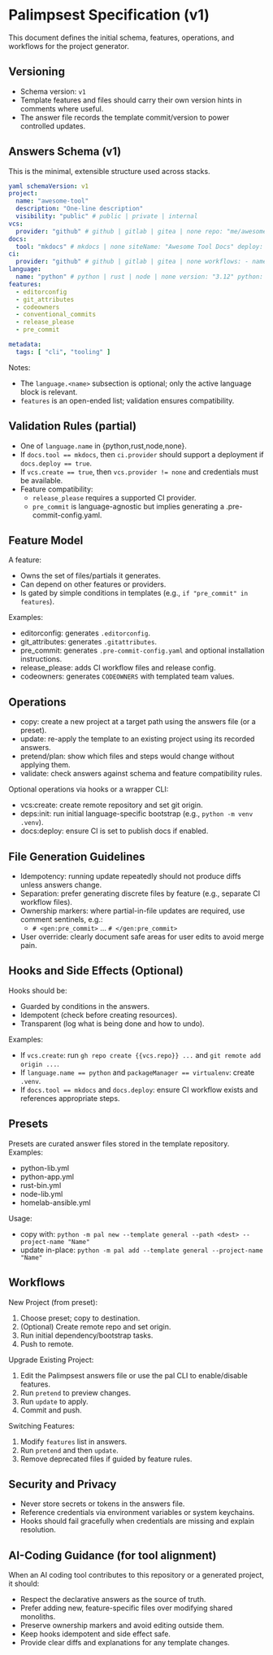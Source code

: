 # Palimpsest Specification (v1)

This document defines the initial schema, features, operations, and workflows for the project generator.

## Versioning

- Schema version: `v1`
- Template features and files should carry their own version hints in comments where useful.
- The answer file records the template commit/version to power controlled updates.

## Answers Schema (v1)

This is the minimal, extensible structure used across stacks.

```yaml
yaml schemaVersion: v1
project:
  name: "awesome-tool"
  description: "One-line description"
  visibility: "public" # public | private | internal
vcs:
  provider: "github" # github | gitlab | gitea | none repo: "me/awesome-tool" # org/name create: false # when true, attempt to create/link the remote defaultBranch: "main"
docs:
  tool: "mkdocs" # mkdocs | none siteName: "Awesome Tool Docs" deploy: true # if supported by CI provider
ci:
  provider: "github" # github | gitlab | gitea | none workflows: - name: test on: [push, pull_request] matrix: python: ["3.12"]
language:
  name: "python" # python | rust | node | none version: "3.12" python: packageManager: "virtualenv" # virtualenv | uv | poetry | pip-tools lint: ["ruff"] typecheck: ["mypy"] test: ["pytest"] rust: edition: "2021" node: packageManager: "npm" # npm | pnpm | yarn
features:
  - editorconfig
  - git_attributes
  - codeowners
  - conventional_commits
  - release_please
  - pre_commit

metadata:
  tags: [ "cli", "tooling" ]
```

Notes:

- The `language.<name>` subsection is optional; only the active language block is relevant.
- `features` is an open-ended list; validation ensures compatibility.

## Validation Rules (partial)

- One of `language.name` in {python,rust,node,none}.
- If `docs.tool == mkdocs`, then `ci.provider` should support a deployment if `docs.deploy == true`.
- If `vcs.create == true`, then `vcs.provider != none` and credentials must be available.
- Feature compatibility:
    - `release_please` requires a supported CI provider.
    - `pre_commit` is language-agnostic but implies generating a .pre-commit-config.yaml.

## Feature Model

A feature:

- Owns the set of files/partials it generates.
- Can depend on other features or providers.
- Is gated by simple conditions in templates (e.g., `if "pre_commit" in features`).

Examples:

- editorconfig: generates `.editorconfig`.
- git_attributes: generates `.gitattributes`.
- pre_commit: generates `.pre-commit-config.yaml` and optional installation instructions.
- release_please: adds CI workflow files and release config.
- codeowners: generates `CODEOWNERS` with templated team values.

## Operations

- copy: create a new project at a target path using the answers file (or a preset).
- update: re-apply the template to an existing project using its recorded answers.
- pretend/plan: show which files and steps would change without applying them.
- validate: check answers against schema and feature compatibility rules.

Optional operations via hooks or a wrapper CLI:

- vcs:create: create remote repository and set git origin.
- deps:init: run initial language-specific bootstrap (e.g., `python -m venv .venv`).
- docs:deploy: ensure CI is set to publish docs if enabled.

## File Generation Guidelines

- Idempotency: running update repeatedly should not produce diffs unless answers change.
- Separation: prefer generating discrete files by feature (e.g., separate CI workflow files).
- Ownership markers: where partial-in-file updates are required, use comment sentinels, e.g.:
    - `# <gen:pre_commit>` ... `# </gen:pre_commit>`
- User override: clearly document safe areas for user edits to avoid merge pain.

## Hooks and Side Effects (Optional)

Hooks should be:

- Guarded by conditions in the answers.
- Idempotent (check before creating resources).
- Transparent (log what is being done and how to undo).

Examples:

- If `vcs.create`: run `gh repo create {{vcs.repo}} ...` and `git remote add origin ...`.
- If `language.name == python` and `packageManager == virtualenv`: create `.venv`.
- If `docs.tool == mkdocs` and `docs.deploy`: ensure CI workflow exists and references appropriate steps.

## Presets

Presets are curated answer files stored in the template repository. Examples:

- python-lib.yml
- python-app.yml
- rust-bin.yml
- node-lib.yml
- homelab-ansible.yml

Usage:

- copy with: `python -m pal new --template general --path <dest> --project-name "Name"`
- update in-place: `python -m pal add --template general --project-name "Name"`

## Workflows

New Project (from preset):

1) Choose preset; copy to destination.
2) (Optional) Create remote repo and set origin.
3) Run initial dependency/bootstrap tasks.
4) Push to remote.

Upgrade Existing Project:

1) Edit the Palimpsest answers file or use the pal CLI to enable/disable features.
2) Run `pretend` to preview changes.
3) Run `update` to apply.
4) Commit and push.

Switching Features:

1) Modify `features` list in answers.
2) Run `pretend` and then `update`.
3) Remove deprecated files if guided by feature rules.

## Security and Privacy

- Never store secrets or tokens in the answers file.
- Reference credentials via environment variables or system keychains.
- Hooks should fail gracefully when credentials are missing and explain resolution.

## AI-Coding Guidance (for tool alignment)

When an AI coding tool contributes to this repository or a generated project, it should:

- Respect the declarative answers as the source of truth.
- Prefer adding new, feature-specific files over modifying shared monoliths.
- Preserve ownership markers and avoid editing outside them.
- Keep hooks idempotent and side effect safe.
- Provide clear diffs and explanations for any template changes.
